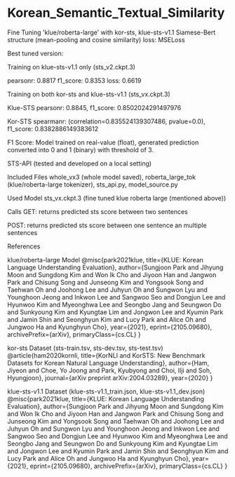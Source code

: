 # Korean_Semantic_Textual_Similarity
 Fine Tuning 'klue/roberta-large' with kor-sts, klue-sts-v1.1
 Siamese-Bert structure (mean-pooling and cosine similarity)
 loss: MSELoss

 Best tuned version: 

 Training on klue-sts-v1.1 only (sts_v2.ckpt.3)

 pearsonr: 0.8817
 f1_score: 0.8353
 loss: 0.6619


 Training on both kor-sts and klue-sts-v1.1 (sts_vx.ckpt.3)

 Klue-STS 
 pearsonr: 0.8845,
 f1_score: 0.8502024291497976

 Kor-STS
 spearmanr: (correlation=0.835524139307486, pvalue=0.0),
 f1_score: 0.8382886149383612


 F1 Score: 
 Model trained on real-value (float), generated prediction converted into 0 and 1 (binary)
 with threshold of 3. 



 STS-API (tested and developed on a local setting)

 Included Files
 whole_vx3 (whole model saved), roberta_large_tok (klue/roberta-large tokenizer),
 sts_api.py, model_source.py

 Used Model
 sts_vx.ckpt.3 (fine tuned klue roberta large (mentioned above))

 Calls
 GET: returns predicted sts score between two sentences

 POST: returns predicted sts score between one sentence an multiple sentences




 References
 
 klue/roberta-large Model
 @misc{park2021klue,
  title={KLUE: Korean Language Understanding Evaluation},
  author={Sungjoon Park and Jihyung Moon and Sungdong Kim and Won Ik Cho and Jiyoon Han and Jangwon Park and Chisung Song and Junseong Kim and Yongsook Song and Taehwan Oh and Joohong Lee and Juhyun Oh and Sungwon Lyu and Younghoon Jeong and Inkwon Lee and Sangwoo Seo and Dongjun Lee and Hyunwoo Kim and Myeonghwa Lee and Seongbo Jang and Seungwon Do and Sunkyoung Kim and Kyungtae Lim and Jongwon Lee and Kyumin Park and Jamin Shin and Seonghyun Kim and Lucy Park and Alice Oh and Jungwoo Ha and Kyunghyun Cho},
  year={2021},
  eprint={2105.09680},
  archivePrefix={arXiv},
  primaryClass={cs.CL}
  }

 kor-sts Dataset (sts-train.tsv, sts-dev.tsv, sts-test.tsv)
 @article{ham2020kornli,
  title={KorNLI and KorSTS: New Benchmark Datasets for Korean Natural Language Understanding},
  author={Ham, Jiyeon and Choe, Yo Joong and Park, Kyubyong and Choi, Ilji and Soh, Hyungjoon},
  journal={arXiv preprint arXiv:2004.03289},
  year={2020}
  }

 klue-sts-v1.1 Dataset (klue-sts-v1.1_train.json, klue-sts-v1.1_dev.json)
 @misc{park2021klue,
  title={KLUE: Korean Language Understanding Evaluation},
  author={Sungjoon Park and Jihyung Moon and Sungdong Kim and Won Ik Cho and Jiyoon Han and Jangwon Park and Chisung Song and Junseong Kim and Yongsook Song and Taehwan Oh and Joohong Lee and Juhyun Oh and Sungwon Lyu and Younghoon Jeong and Inkwon Lee and Sangwoo Seo and Dongjun Lee and Hyunwoo Kim and Myeonghwa Lee and Seongbo Jang and Seungwon Do and Sunkyoung Kim and Kyungtae Lim and Jongwon Lee and Kyumin Park and Jamin Shin and Seonghyun Kim and Lucy Park and Alice Oh and Jungwoo Ha and Kyunghyun Cho},
  year={2021},
  eprint={2105.09680},
  archivePrefix={arXiv},
  primaryClass={cs.CL}
  }













